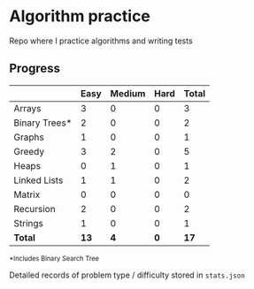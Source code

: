 # Algorithm practice

Repo where I practice algorithms and writing tests

<!-- These problems are a mix from various algorithm-practice sites, such as AlgoExpert, Leetcode, etc. -->

<!-- todo: display the json data in some online visualization (probably with github pages) -->
<!-- todo: add specific commands for testing difficulties -->

## Progress

<!-- On sites where 'Very Hard' is not a difficulty, I have added problems with a <35% success rate -->
|               | Easy     | Medium   | Hard     | Total    |
| ------------- | -------- | -------- | -------- | -------- |
| Arrays        | 3        | 0        | 0        | 3        |
| Binary Trees* | 2        | 0        | 0        | 2        |
| Graphs        | 1        | 0        | 0        | 1        |
| Greedy        | 3        | 2        | 0        | 5        |
| Heaps         | 0        | 1        | 0        | 1        |
| Linked Lists  | 1        | 1        | 0        | 2        |
| Matrix        | 0        | 0        | 0        | 0        |
| Recursion     | 2        | 0        | 0        | 2        |
| Strings       | 1        | 0        | 0        | 1        |
| **Total**     | **13**   | **4**    | **0**    | **17**   |

<sup>*Includes Binary Search Tree</sup>

Detailed records of problem type / difficulty stored in `stats.json`

<!--
  List of types to add to the graph (when attempted):
    Searching
    Sorting
    Stacks
    Recursion
    Dynamic Programming
    Trie
-->
